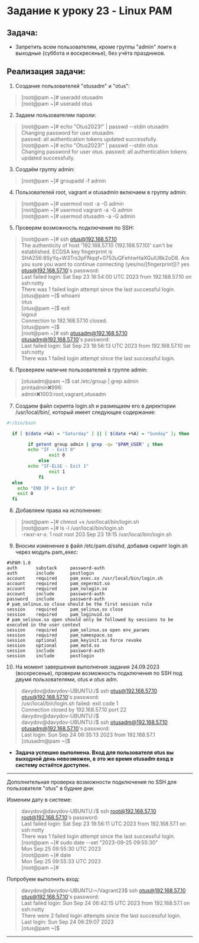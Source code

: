 # Задание к уроку 23 - Linux PAM

## Задача:
- Запретить всем пользователям, кроме группы "admin" лоигн в выходные (суббота и воскресенье), без учёта праздников.

## Реализация задачи:
1. Создание пользователей "otusadm" и "otus":
> [root@pam ~]# useradd otusadm  
> [root@pam ~]# useradd otus

2. Задаем пользователям пароли:
> [root@pam ~]# echo "Otus2023!" | passwd --stdin otusadm  
Changing password for user otusadm.  
passwd: all authentication tokens updated successfully.  
[root@pam ~]# echo "Otus2023!" | passwd --stdin otus  
Changing password for user otus.
passwd: all authentication tokens updated successfully.

3. Создаём группу admin:
> [root@pam ~]# groupadd -f admin

4. Пользователей root, vagrant и otusadmin включаем в группу admin:
> [root@pam ~]# usermod root -a -G admin  
[root@pam ~]# usermod vagrant -a -G admin  
[root@pam ~]# usermod otusadm -a -G admin

5. Проверям возможность подключения по SSH:
>[root@pam ~]# ssh otus@192.168.57.10  
The authenticity of host '192.168.57.10 (192.168.57.10)' can't be established.
ECDSA key fingerprint is SHA256:8SyYq+W3Trs3pFNqqf+0753uQFehtwHaXGulU8k2oD8.
Are you sure you want to continue connecting (yes/no/[fingerprint])? yes  
otus@192.168.57.10's password:   
Last failed login: Sat Sep 23 18:54:00 UTC 2023 from 192.168.57.10 on ssh:notty  
There was 1 failed login attempt since the last successful login.  
[otus@pam ~]$ whoami  
otus  
[otus@pam ~]$ exit  
logout  
Connection to 192.168.57.10 closed.   
[otus@pam ~]$    
[root@pam ~]# ssh otusadm@192.168.57.10  
otusadm@192.168.57.10's password:   
Last failed login: Sat Sep 23 18:56:13 UTC 2023 from 192.168.57.10 on ssh:notty  
There was 1 failed login attempt since the last successful login.

6. Проверяем наличие пользователей в группе admin:
> [otusadm@pam ~]$ cat /etc/group | grep admin  
printadmin:x:996:  
admin:x:1003:root,vagrant,otusadm

7. Создаем файл скрипта login.sh и размещаем его в директории /usr/local/bin/, который имеет следующее содержание:
```bash
#!/bin/bash 

  if [ $(date +%A) = "Saturday" ] || [ $(date +%A) = "Sunday" ]; then

        if getent group admin | grep -qw "$PAM_USER" ; then
		echo "IF - Exit 0"
                exit 0
            else
		echo "IF-ELSE - Exit 1"
                exit 1
            fi
  else
    echo "END IF = Exit 0"
    exit 0
  fi
``````

8. Добавляем права на исполнение:
> [root@pam ~]# chmod +x /usr/local/bin/login.sh  
[root@pam ~]# ls -l /usr/local/bin/login.sh  
-rwxr-xr-x. 1 root root 203 Sep 23 19:15 /usr/local/bin/login.sh

9. Вносим изменение в файл /etc/pam.d/sshd, добавив скрипт login.sh через модуль pam_exec:
```
#%PAM-1.0
auth       substack     password-auth
auth       include      postlogin
account    required     pam_exec.so /usr/local/bin/login.sh
account    required     pam_sepermit.so
account    required     pam_nologin.so
account    include      password-auth
password   include      password-auth
# pam_selinux.so close should be the first session rule
session    required     pam_selinux.so close
session    required     pam_loginuid.so
# pam_selinux.so open should only be followed by sessions to be executed in the user context
session    required     pam_selinux.so open env_params
session    required     pam_namespace.so
session    optional     pam_keyinit.so force revoke
session    optional     pam_motd.so
session    include      password-auth
session    include      postlogin
```

10. На момент завершения выполнения задания 24.09.2023 (воскресенье), проверим возможность подключения по SSH под двумя пользователями, otus и otus adm.

> davydov@davydov-UBUNTU:\/\$ ssh otus@192.168.57.10  
> otus@192.168.57.10's password:  
> /usr/local/bin/login.sh failed: exit code 1  
> Connection closed by 192.168.57.10 port 22  
> davydov@davydov-UBUNTU:\/\$  
> davydov@davydov-UBUNTU:\/\$ ssh otusadm@192.168.57.10  
> otusadm@192.168.57.10's password:  
> Last login: Sun Sep 24 06:35:13 2023 from 192.168.57.1
> [otusadm@pam ~]$  

- **Задача успешно выполнена. Вход для пользователя otus вы выходной день невозможен, в это же время otusadm вход в систему остаётся доступен.**

---
Дополнительная проверка возможности подключения по SSH для пользователя "otus" в будние дни:

Изменим дату в системе:
> davydov@davydov-UBUNTU:\/\$ ssh root@192.168.57.10  
root@192.168.57.10's password:  
Last failed login: Sat Sep 23 19:56:11 UTC 2023 from 192.168.57.1 on ssh:notty  
There was 1 failed login attempt since the last successful login.  
[root@pam ~]# sudo date --set "2023-09-25 09:55:30"  
Mon Sep 25 09:55:30 UTC 2023  
[root@pam ~]# date  
Mon Sep 25 09:55:33 UTC 2023  
[root@pam ~]#  

Попробуем выполнить вход:
> davydov@davydov-UBUNTU:\~\/Vagrant23\$ ssh otus@192.168.57.10  
otus@192.168.57.10's password:  
Last failed login: Sun Sep 24 06:42:15 UTC 2023 from 192.168.57.1 on ssh:notty  
There were 2 failed login attempts since the last successful login.  
Last login: Sun Sep 24 06:29:07 2023  
[otus@pam ~]$  
___